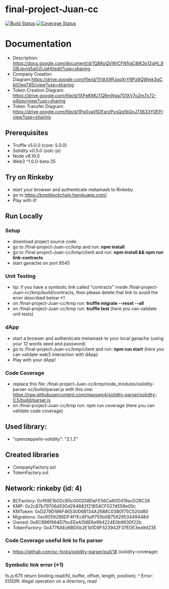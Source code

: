 final-project-Juan-cc
=====================
[![Build Status](https://travis-ci.org/Wearoft/final-project-Juan-cc.svg?branch=master)](https://travis-ci.org/Wearoft/final-project-Juan-cc)
[![Coverage Status](https://coveralls.io/repos/github/Wearoft/final-project-Juan-cc/badge.svg?branch=master)](https://coveralls.io/github/Wearoft/final-project-Juan-cc?branch=master)

# Documentation
* Description: https://docs.google.com/document/d/1Q8KoQVWiCFN1jqC8iK3s12gHI_9GBJevjq5aGZrJqHI/edit?usp=sharing
* Company Creation Diagram:https://drive.google.com/file/d/1YlAX9PJoqXrYRPz8QWjek3gCbtOwsT8S/view?usp=sharing
* Token Creation Diagram: https://drive.google.com/file/d/1XPeKMUTQRmNga701XV7o2m7x72-q4bqy/view?usp=sharing
* Token Transfer Diagram: https://drive.google.com/file/d/1PpXvaiI5DEarzPvsQgStGnJ73633Y0EP/view?usp=sharing


## Prerequisites
- Truffle v5.0.0 (core: 5.0.0)
- Solidity v0.5.0 (solc-js)
- Node v8.10.0
- Web3 ^1.0.0-beta.35

## Try on Rinkeby
- start your browser and authenticate metamask to Rinkeby
- go to https://kmpblockchain.herokuapp.com/
- Play with it!

## Run Locally
### Setup
  - download project source code.
  - go to /final-project-Juan-cc/kmp and run: **npm install**
  - go to /final-project-Juan-cc/kmp/client and run: **npm install && npm run link-contracts**
  - start ganache on port 8545
### Unit Testing
  - tip: if you have a symbolic link called "contracts" inside /final-project-Juan-cc/kmp/build/contracts, then please delete that link to avoid the error described below *1  
  - on /final-project-Juan-cc/kmp run: **truffle migrate --reset --all**
  - on /final-project-Juan-cc/kmp run: **truffle test** (here you can validate unit tests)
### dApp
  - start a browser and authenticate metamask to your local ganache (using your 12 words seed and password)
  - go to /final-project-Juan-cc/kmp/client and run: **npm run start** (here you can validate web3 interaction with dApp)
  - Play with your dApp!

### Code Coverage
  - replace this file: /final-project-Juan-cc/kmp/node_modules/solidity-parser-sc/build/parser.js with this one: https://raw.githubusercontent.com/maxsam4/solidity-parser/solidity-0.5/build/parser.js 
  - on /final-project-Juan-cc/kmp run: npm run coverage (here you can validate code coverage)

## Used library:
- "openzeppelin-solidity": "2.1.2"

## Created libraries
- CompanyFactory.sol
- TokenFactory.sol

## Network: rinkeby (id: 4)
*  BCFactory: 0xf69E1b0DcB5c000258DaFE56Ca80D419acD2BC26
*  KMP: 0x2cB7b79706d530d264682f21654CF027d559e00c
*  KMToken: 0xD279D186F4653006B134A2688C0380f75C520d80
*  Migrations: 0xc8059286DF4FfEc8Fbdf755b0B75929534494484
*  Owned: 0x6C986f664D7bcEEeA158E6e994224E0b9630f22b
*  TokenFactory: 0x4776AEd6BD5b2E1d1D9F523942F37EDE3ea9d23E


### Code Coverage useful link to fix parser
- https://github.com/sc-forks/solidity-parser/pull/18 (solidity-coverage)

### Symbolic link error (*1)
  fs.js:675
    return binding.read(fd, buffer, offset, length, position);
                   ^
  Error: EISDIR: illegal operation on a directory, read

